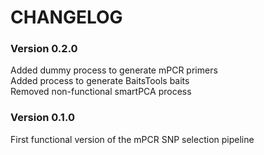 # CHANGELOG  

### Version 0.2.0  
Added dummy process to generate mPCR primers  
Added process to generate BaitsTools baits  
Removed non-functional smartPCA process  

### Version 0.1.0  
First functional version of the mPCR SNP selection pipeline  
